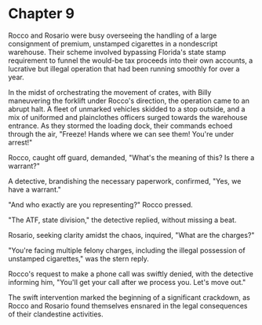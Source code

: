 # Chapter 9
Rocco and Rosario were busy overseeing the handling of a large consignment of premium, unstamped cigarettes in a nondescript warehouse. Their scheme involved bypassing Florida's state stamp requirement to funnel the would-be tax proceeds into their own accounts, a lucrative but illegal operation that had been running smoothly for over a year.

In the midst of orchestrating the movement of crates, with Billy maneuvering the forklift under Rocco's direction, the operation came to an abrupt halt. A fleet of unmarked vehicles skidded to a stop outside, and a mix of uniformed and plainclothes officers surged towards the warehouse entrance. As they stormed the loading dock, their commands echoed through the air, "Freeze! Hands where we can see them! You're under arrest!"

Rocco, caught off guard, demanded, "What's the meaning of this? Is there a warrant?"

A detective, brandishing the necessary paperwork, confirmed, "Yes, we have a warrant."

"And who exactly are you representing?" Rocco pressed.

"The ATF, state division," the detective replied, without missing a beat.

Rosario, seeking clarity amidst the chaos, inquired, "What are the charges?"

"You're facing multiple felony charges, including the illegal possession of unstamped cigarettes," was the stern reply.

Rocco's request to make a phone call was swiftly denied, with the detective informing him, "You'll get your call after we process you. Let's move out."

The swift intervention marked the beginning of a significant crackdown, as Rocco and Rosario found themselves ensnared in the legal consequences of their clandestine activities.